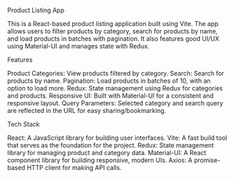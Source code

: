 Product Listing App

This is a React-based product listing application built using Vite. The app allows users to filter products by category, search for products by name, and load products in batches with pagination. It also features good UI/UX using Material-UI and manages state with Redux.

Features

Product Categories: View products filtered by category.
Search: Search for products by name.
Pagination: Load products in batches of 10, with an option to load more.
Redux: State management using Redux for categories and products.
Responsive UI: Built with Material-UI for a consistent and responsive layout.
Query Parameters: Selected category and search query are reflected in the URL for easy sharing/bookmarking.

Tech Stack

React: A JavaScript library for building user interfaces.
Vite: A fast build tool that serves as the foundation for the project.
Redux: State management library for managing product and category data.
Material-UI: A React component library for building responsive, modern UIs.
Axios: A promise-based HTTP client for making API calls.
